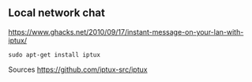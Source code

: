 ## Local network chat

<https://www.ghacks.net/2010/09/17/instant-message-on-your-lan-with-iptux/>

```
sudo apt-get install iptux
```

Sources <https://github.com/iptux-src/iptux>
